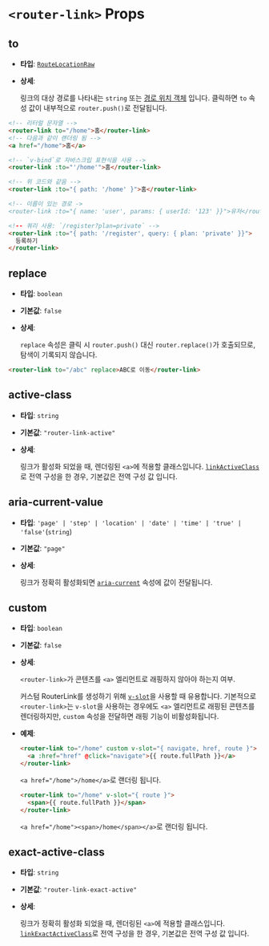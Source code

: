 # `<router-link>` Props

## to

- **타입**: [`RouteLocationRaw`](/api/typescript/route-location-raw.html)
- **상세**:

  링크의 대상 경로를 나타내는 `string` 또는 [경로 위치 객체](/api/typescript/route-location-raw.html) 입니다.
  클릭하면 `to` 속성 값이 내부적으로 `router.push()`로 전달됩니다.

```html
<!-- 리터럴 문자열 -->
<router-link to="/home">홈</router-link>
<!-- 다음과 같이 랜더링 됨 -->
<a href="/home">홈</a>

<!-- `v-bind`로 자바스크립 표현식을 사용 -->
<router-link :to="'/home'">홈</router-link>

<!-- 위 코드와 같음 -->
<router-link :to="{ path: '/home' }">홈</router-link>

<!-- 이름이 있는 경로 ->
<router-link :to="{ name: 'user', params: { userId: '123' }}">유저</router-link>

<!-- 쿼리 사용: `/register?plan=private` -->
<router-link :to="{ path: '/register', query: { plan: 'private' }}">
  등록하기
</router-link>
```

## replace

- **타입**: `boolean`
- **기본값**: `false`
- **상세**:

  `replace` 속성은 클릭 시 `router.push()` 대신 `router.replace()`가 호출되므로,
  탐색이 기록되지 않습니다.

```html
<router-link to="/abc" replace>ABC로 이동</router-link>
```

## active-class

- **타입**: `string`
- **기본값**: `"router-link-active"`
- **상세**:

  링크가 활성화 되었을 때, 렌더링된 `<a>`에 적용할 클래스입니다.
  [`linkActiveClass`](/api/typescript/router-options.html#linkactiveclass)로 전역 구성을 한 경우,
  기본값은 전역 구성 값 입니다.

## aria-current-value

- **타입**: `'page' | 'step' | 'location' | 'date' | 'time' | 'true' | 'false'`(`string`)
- **기본값**: `"page"`
- **상세**:

  링크가 정확히 활성화되면 [`aria-current`](https://developer.mozilla.org/en-US/docs/Web/Accessibility/ARIA/Attributes/aria-current) 속성에 값이 전달됩니다.

## custom

- **타입**: `boolean`
- **기본값**: `false`
- **상세**:

  `<router-link>`가 콘텐츠를 `<a>` 엘리먼트로 래핑하지 않아야 하는지 여부.

  커스텀 RouterLink를 생성하기 위해 [`v-slot`](/api/built-in-components/router-link-v-slot.html)을 사용할 때 유용합니다.
  기본적으로 `<router-link>`는 `v-slot`을 사용하는 경우에도 `<a>` 엘리먼트로 래핑된 콘텐츠를 렌더링하지만,
  `custom` 속성을 전달하면 래핑 기능이 비활성화됩니다.

- **예제**:

  ```html
  <router-link to="/home" custom v-slot="{ navigate, href, route }">
    <a :href="href" @click="navigate">{{ route.fullPath }}</a>
  </router-link>
  ```

  `<a href="/home">/home</a>`로 랜더링 됩니다.

  ```html
  <router-link to="/home" v-slot="{ route }">
    <span>{{ route.fullPath }}</span>
  </router-link>
  ```

  `<a href="/home"><span>/home</span></a>`로 랜더링 됩니다.

## exact-active-class

- **타입**: `string`
- **기본값**: `"router-link-exact-active"`
- **상세**:

  링크가 정확히 활성화 되었을 때, 렌더링된 `<a>`에 적용할 클래스입니다.
  [`linkExactActiveClass`](/api/typescript/router-options.html#linkexactactiveclass)로 전역 구성을 한 경우,
  기본값은 전역 구성 값 입니다.